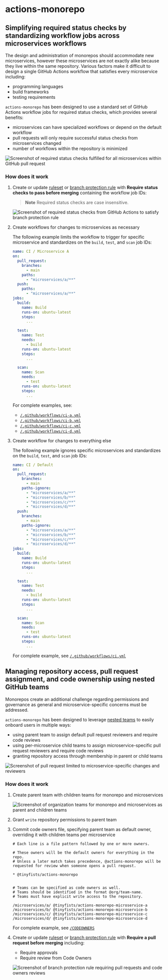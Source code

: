 # actions-monorepo

## Simplifying required status checks by standardizing workflow jobs across microservices workflows

The design and administration of monorepos should accommodate new microservices, however these microservices are not exactly alike because they live within the same repository.  Various factors make it difficult to design a single GitHub Actions workflow that satisfies every microservice including:

- programming languages
- build frameworks
- testing requirements

`actions-monorepo` has been designed to use a standard set of GitHub Actions workflow jobs for required status checks, which provides several benefits:

- microservices can have specialized workflows or depend on the default workflow
- pull requests will only require successful status checks from microservices changed
- number of workflows within the repository is minimized

![Screenshot of required status checks fulfilled for all microservices within GitHub pull request](docs/design-required-status-checks-pr.png)

### How does it work

1. Create or update [ruleset](https://docs.github.com/en/enterprise-cloud@latest/repositories/configuring-branches-and-merges-in-your-repository/managing-rulesets) or [branch protection rule](https://docs.github.com/en/enterprise-cloud@latest/repositories/configuring-branches-and-merges-in-your-repository/managing-protected-branches/managing-a-branch-protection-rule) with **Require status checks to pass before merging** containing the workflow job IDs:

   > **Note**
   > Required status checks are case insensitive.

   ![Screenshot of required status checks from GitHub Actions to satisfy branch protection rule](docs/design-required-status-checks.png)

1. Create workflows for changes to microservices as necessary

   The following example limits the workflow to trigger for specific microservice and standardizes on the `build`, `test`, and `scan` job IDs:

   ```yaml
   name: CI / Microservice A
   on:
     pull_request:
       branches:
         - main
       paths:
         - "microservices/a/**"
     push:
       paths:
         - "microservices/a/**"
   jobs:
     build:
       name: Build
       runs-on: ubuntu-latest
       steps:
         ...
   
     test:
       name: Test 
       needs:
         - build
       runs-on: ubuntu-latest
       steps:
         ...
   
     scan:
       name: Scan
       needs:
         - test
       runs-on: ubuntu-latest
       steps:
         ...
   ```

   For complete examples, see:

   - [`/.github/workflows/ci-a.yml`](https://github.com/tinyfists/actions-monorepo/blob/b6e3f586bbee8269c5aecaa5a399debba6b175ba/.github/workflows/ci-a.yml)
   - [`/.github/workflows/ci-b.yml`](https://github.com/tinyfists/actions-monorepo/blob/b6e3f586bbee8269c5aecaa5a399debba6b175ba/.github/workflows/ci-b.yml)
   - [`/.github/workflows/ci-c.yml`](https://github.com/tinyfists/actions-monorepo/blob/b6e3f586bbee8269c5aecaa5a399debba6b175ba/.github/workflows/ci-c.yml)
   - [`/.github/workflows/ci-d.yml`](https://github.com/tinyfists/actions-monorepo/blob/b6e3f586bbee8269c5aecaa5a399debba6b175ba/.github/workflows/ci-d.yml)

1. Create workflow for changes to everything else

   The following example ignores specific microservices and standardizes on the `build`, `test`, and `scan` job IDs:

   ```yaml
   name: CI / Default
   on:
     pull_request:
       branches:
         - main
       paths-ignore:
         - "microservices/a/**"
         - "microservices/b/**"
         - "microservices/c/**"
         - "microservices/d/**"
     push:
       branches:
         - main
       paths-ignore:
         - "microservices/a/**"
         - "microservices/b/**"
         - "microservices/c/**"
         - "microservices/d/**"
   jobs:
     build:
       name: Build
       runs-on: ubuntu-latest
       steps:
         ...
   
     test:
       name: Test 
       needs:
         - build
       runs-on: ubuntu-latest
       steps:
         ...
   
     scan:
       name: Scan
       needs:
         - test
       runs-on: ubuntu-latest
       steps:
         ...
   ```

   For complete example, see [`/.github/workflows/ci.yml`](https://github.com/tinyfists/actions-monorepo/blob/b6e3f586bbee8269c5aecaa5a399debba6b175ba/.github/workflows/ci.yml)

## Managing repository access, pull request assignment, and code ownership using nested GitHub teams

Monorepos create an additional challenge regarding permissions and governance as general and microservice-specific concerns must be addressed.

`actions-monorepo` has been designed to leverage [nested teams](https://docs.github.com/en/enterprise-cloud@latest/organizations/organizing-members-into-teams/about-teams#nested-teams) to easily onboard users in multiple ways:

- using parent team to assign default pull request reviewers and require code reviews
- using per-microservice child teams to assign microservice-specific pull request reviewers and require code reviews
- granting repository access through membership in parent or child teams

![Screenshot of pull request limited to microservice-specific changes and reviewers](docs/design-nested-teams-pr.png)

### How does it work

1. Create parent team with children teams for monorepo and microservices

   ![Screenshot of organization teams for monorepo and microservices as parent and children teams](docs/design-nested-teams.png)

1. Grant `write` repository permissions to parent team

1. Commit code owners file, specifying parent team as default owner, overriding it with children teams per microservice

   ```codeowners
   # Each line is a file pattern followed by one or more owners.
   
   # These owners will be the default owners for everything in the repo.
   # Unless a later match takes precedence, @actions-monorepo will be requested for review when someone opens a pull request.
   
   * @tinyfists/actions-monorepo
   
   
   # Teams can be specified as code owners as well.
   # Teams should be identified in the format @org/team-name.
   # Teams must have explicit write access to the repository.
   
   /microservices/a/ @tinyfists/actions-monorepo-microservice-a
   /microservices/b/ @tinyfists/actions-monorepo-microservice-b
   /microservices/c/ @tinyfists/actions-monorepo-microservice-c
   /microservices/d/ @tinyfists/actions-monorepo-microservice-d
   ```

   For complete example, see [`/CODEOWNERS`](https://github.com/tinyfists/actions-monorepo/blob/bfca31c9cd800cb0351621d9aae79cad69da0d3d/CODEOWNERS)

1. Create or update [ruleset](https://docs.github.com/en/enterprise-cloud@latest/repositories/configuring-branches-and-merges-in-your-repository/managing-rulesets) or [branch protection rule](https://docs.github.com/en/enterprise-cloud@latest/repositories/configuring-branches-and-merges-in-your-repository/managing-protected-branches/managing-a-branch-protection-rule) with **Require a pull request before merging** including:
   - Require approvals
   - Require review from Code Owners

   ![Screenshot of branch protection rule requiring pull requests and code owners reviews](docs/design-nested-teams-rule.png)
